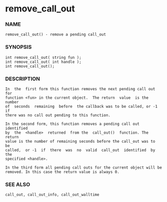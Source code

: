 # remove_call_out

### NAME

    remove_call_out() - remove a pending call_out

### SYNOPSIS

    int remove_call_out( string fun );
    int remove_call_out( int handle );
    int remove_call_out();

### DESCRIPTION

    In  the  first form this function removes the next pending call out for
    function <fun> in the current object.  The return  value  is the number
    of  seconds  remaining  before  the callback was to be called, or -1 if
    there was no call out pending to this function.

    In the second form, this function removes a pending call out identified
    by  the  <handle>  returned  from the  call_out()  function. The return
    value is the number of remaining seconds before the call_out was to  be
    called,  or -1  if  there  was  no  valid  call_out  identified  by the
    specified <handle>.

    In the third form all pending call outs for the current object will be
    removed. In this case the return value is always 0.

### SEE ALSO

    call_out, call_out_info, call_out_walltime

